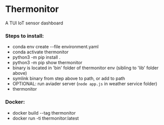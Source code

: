# Thermonitor
A TUI IoT sensor dashboard

### Steps to install:
- conda env create --file environment.yaml
- conda activate thermonitor
- python3 -m pip install .
- python3 -m pip show thermonitor
- binary is located in 'bin' folder of thermonitor env (sibling to 'lib' folder above)
- symlink binary from step above to path, or add to path
- OPTIONAL: run aviader server (`node app.js` in weather service folder)
- thermonitor

### Docker:
- docker build --tag thermonitor
- docker run -ti thermonitor:latest

